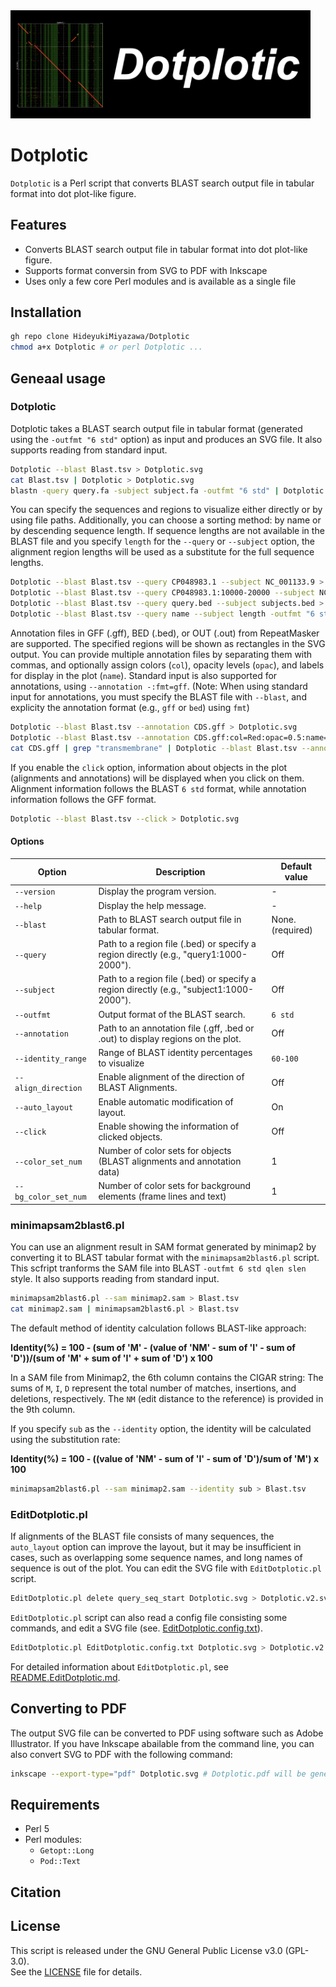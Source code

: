 <img alot="logo" src="./docs/logo.png" width="480">

# Dotplotic

`Dotplotic` is a Perl script that converts BLAST search output file in tabular format into dot plot-like figure.  

## Features

- Converts BLAST search output file in tabular format into dot plot-like figure.
- Supports format conversin from SVG to PDF with Inkscape
- Uses only a few core Perl modules and is available as a single file

## Installation

```bash
gh repo clone HideyukiMiyazawa/Dotplotic
chmod a+x Dotplotic # or perl Dotplotic ...
```

## Geneaal usage

### Dotplotic
Dotplotic takes a BLAST search output file in tabular format (generated using the `-outfmt "6 std"` option) as input and produces an SVG file. It also supports reading from standard input.

```bash
Dotplotic --blast Blast.tsv > Dotplotic.svg
cat Blast.tsv | Dotplotic > Dotplotic.svg
blastn -query query.fa -subject subject.fa -outfmt "6 std" | Dotplotic > Dotplotic.svg
```

You can specify the sequences and regions to visualize either directly or by using file paths. Additionally, you can choose a sorting method: by name or by descending sequence length. If sequence lengths are not available in the BLAST file and you specify `length` for the `--query` or `--subject` option, the alignment region lengths will be used as a substitute for the full sequence lengths.
```bash
Dotplotic --blast Blast.tsv --query CP048983.1 --subject NC_001133.9 > Dotplotic.svg
Dotplotic --blast Blast.tsv --query CP048983.1:10000-20000 --subject NC_001133.9:10000-20000 > Dotplotic.svg
Dotplotic --blast Blast.tsv --query query.bed --subject subjects.bed > Dotplotic.svg
Dotplotic --blast Blast.tsv --query name --subject length -outfmt "6 std qlen slen" > Dotplotic.svg
```

Annotation files in GFF (.gff), BED (.bed), or OUT (.out) from RepeatMasker are supported. The specified regions will be shown as rectangles in the SVG output. You can provide multiple annotation files by separating them with commas, and optionally assign colors (`col`), opacity levels (`opac`), and labels for display in the plot (`name`). Standard input is also supported for annotations, using `--annotation -:fmt=gff`. (Note: When using standard input for annotations, you must specify the BLAST file with `--blast`, and explicity the annotation format (e.g., `gff` or `bed`) using `fmt`)
```bash
Dotplotic --blast Blast.tsv --annotation CDS.gff > Dotplotic.svg
Dotplotic --blast Blast.tsv --annotation CDS.gff:col=Red:opac=0.5:name=CDS,tRNA.gff:col=22FF33:opac=0.5 > Dotplotic.svg
cat CDS.gff | grep "transmembrane" | Dotplotic --blast Blast.tsv --annotation -:fmt=gff:name=transmembrane > Dotplotic.svg
```


If you enable the `click` option, information about objects in the plot (alignments and annotations) will be displayed when you click on them.
Alignment information follows the BLAST `6 std` format, while annotation information follows the GFF format.
```bash
Dotplotic --blast Blast.tsv --click > Dotplotic.svg
```

#### Options

| Option                | Description|Default value|
|-----------------------|------------|-------------|
| `--version`           | Display the program version.| - |
| `--help`              | Display the help message.| - |
| `--blast`             | Path to BLAST search output file in tabular format.| None.(required)|
| `--query`             | Path to a region file (.bed) or specify a region directly (e.g., "query1:1000-2000").|Off|
| `--subject`           | Path to a region file (.bed) or specify a region directly (e.g., "subject1:1000-2000").|Off|
| `--outfmt`            | Output format of the BLAST search.|`6 std`|
| `--annotation`        | Path to an annotation file (.gff, .bed or .out) to display regions on the plot.|Off|
| `--identity_range`    | Range of BLAST identity percentages to visualize|`60-100`|
| `--align_direction`   | Enable alignment of the direction of BLAST Alignments.|Off|
| `--auto_layout`       | Enable automatic modification of layout.|On|
| `--click`             | Enable showing the information of clicked objects.|Off|
| `--color_set_num`     | Number of color sets for objects (BLAST alignments and annotation data)|1|
| `--bg_color_set_num`  | Number of color sets for background elements (frame lines and text)|1|


### minimapsam2blast6.pl
You can use an alignment result in SAM format generated by minimap2 by converting it to BLAST tabular format with the `minimapsam2blast6.pl` script. This scfript tranforms the SAM file into BLAST `-outfmt 6 std qlen slen` style. It also supports reading from standard input.

```bash
minimapsam2blast6.pl --sam minimap2.sam > Blast.tsv
cat minimap2.sam | minimapsam2blast6.pl > Blast.tsv
```


The default method of identity calculation follows BLAST-like approach:


**Identity(%) = 100 - (sum of 'M' - (value of 'NM' - sum of 'I' - sum of 'D'))/(sum of 'M' + sum of 'I' + sum of 'D') x 100**


In a SAM file from Minimap2, the 6th column contains the CIGAR string: The sums of `M`, `I`, `D` represent the total number of matches, insertions, and deletions, respectively. The `NM` (edit distance to the reference) is provided in the 9th column.

If you specify `sub` as the `--identity` option, the identity will be calculated using the substitution rate:


**Identity(%) = 100 - ((value of 'NM' - sum of 'I' - sum of 'D')/sum of 'M') x 100**


```bash
minimapsam2blast6.pl --sam minimap2.sam --identity sub > Blast.tsv
```


### EditDotplotic.pl
If alignments of the BLAST file consists of many sequences, the `auto_layout` option can improve the layout, but it may be insufficient in cases, such as overlapping some sequence names, and long names of sequence is out of the plot. You can edit the SVG file with `EditDotplotic.pl` script.

```bash
EditDotplotic.pl delete query_seq_start Dotplotic.svg > Dotplotic.v2.svg
```

`EditDotplotic.pl` script can also read a config file consisting some commands, and edit a SVG file (see. [EditDotplotic.config.txt](./docs/EditDotplotic.config.txt)).

```bash
EditDotplotic.pl EditDotplotic.config.txt Dotplotic.svg > Dotplotic.v2.svg
```

For detailed information about `EditDotplotic.pl`, see [README.EditDotplotic.md](./docs/README.EditDotplotic.md).



## Converting to PDF

The output SVG file can be converted to PDF using software such as Adobe Illustrator. If you have Inkscape abailable from the command line, you can also convert SVG to PDF with the following command:

```bash
inkscape --export-type="pdf" Dotplotic.svg # Dotplotic.pdf will be generated
```

## Requirements

- Perl 5
- Perl modules:
  - `Getopt::Long`
  - `Pod::Text`


## Citation




## License

This script is released under the GNU General Public License v3.0 (GPL-3.0).  
See the [LICENSE](./LICENSE) file for details.

